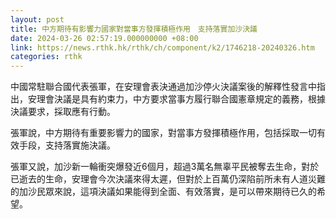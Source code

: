 ```yaml
---
layout: post
title: 中方期待有影響力國家對當事方發揮積極作用　支持落實加沙決議
date: 2024-03-26 02:57:19.000000000 +08:00
link: https://news.rthk.hk/rthk/ch/component/k2/1746218-20240326.htm
categories: rthk
---
```


中國常駐聯合國代表張軍，在安理會表決通過加沙停火決議案後的解釋性發言中指出，安理會決議是具有約束力，中方要求當事方履行聯合國憲章規定的義務，根據決議要求，採取應有行動。

張軍說，中方期待有重要影響力的國家，對當事方發揮積極作用，包括採取一切有效手段，支持落實施決議。

張軍又說，加沙新一輪衝突爆發近6個月，超過3萬名無辜平民被奪去生命，對於已逝去的生命，安理會今次決議來得太遲，但對於上百萬仍深陷前所未有人道災難的加沙民眾來說，這項決議如果能得到全面、有效落實，是可以帶來期待已久的希望。
